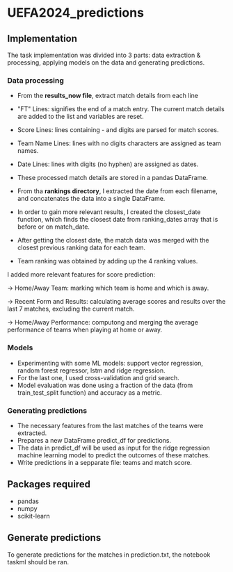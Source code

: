 # UEFA2024_predictions

## Implementation

The task implementation was divided into 3 parts: data extraction & processing, applying models on the data and generating predictions.

### Data processing

- From the **results_now file**, extract match details from each line
- "FT" Lines: signifies the end of a match entry. The current match details are added to the list and variables are reset.
- Score Lines: lines containing - and digits are parsed for match scores.
- Team Name Lines: lines with no digits characters are assigned as team names.
- Date Lines: lines with digits (no hyphen) are assigned as dates.
- These processed match details are stored in a pandas DataFrame.


- From tha **rankings directory**, I extracted the date from each filename, and concatenates the data into a single DataFrame.
- In order to gain more relevant results, I created the closest_date function, which finds the closest date from ranking_dates array that is before or on match_date.
- After getting the closest date, the match data was merged with the closest previous ranking data for each team.
- Team ranking was obtained by adding up the 4 ranking values.

I added more relevant features for score prediction:

-> Home/Away Team: marking which team is home and which is away.

-> Recent Form and Results: calculating average scores and results over the last 7 matches, excluding the current match.

-> Home/Away Performance: computong and merging the average performance of teams when playing at home or away.

### Models
- Experimenting with some ML models: support vector regression, random forest regressor, lstm and ridge regression.
- For the last one, I used cross-validation and grid search.
- Model evaluation was done using a fraction of the data (from train_test_split function) and accuracy as a metric.

### Generating predictions
- The necessary features from the last matches of the teams were extracted.
- Prepares a new DataFrame predict_df for predictions.
- The data in predict_df will be used as input for the ridge regression machine learning model to predict the outcomes of these matches.
- Write predictions in a sepparate file: teams and match score.

## Packages required
- pandas
- numpy
- scikit-learn
## Generate predictions
To generate predictions for the matches in prediction.txt, the notebook taskml should be ran.

